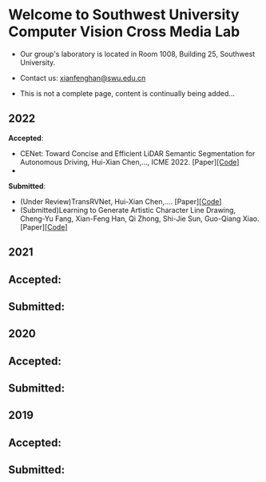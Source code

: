 # Welcome to Southwest University Computer Vision Cross Media Lab

- Our group's laboratory is located in Room 1008, Building 25, Southwest University.

- Contact us: xianfenghan@swu.edu.cn

- This is not a complete page, content is continually being added...

## 2022

**Accepted**: 
- CENet: Toward Concise and Efficient LiDAR Semantic Segmentation for Autonomous Driving, Hui-Xian Chen,..., ICME 2022. [Paper][[Code]](https://github.com/huixiancheng/CENet)
- 

**Submitted**:
- (Under Review)TransRVNet, Hui-Xian Chen,.... [Paper][[Code]](https://github.com/huixiancheng/TransRVNet)
- (Submitted)Learning to Generate Artistic Character Line Drawing, Cheng-Yu Fang, Xian-Feng Han, Qi Zhong, Shi-Jie Sun, Guo-Qiang Xiao. [Paper][[Code]](https://github.com/cnyvfang/P2LDGAN)


## 2021

**Accepted**: 
- 

**Submitted**:
- 

## 2020

**Accepted**: 
- 

**Submitted**:
- 

## 2019

**Accepted**: 
- 

**Submitted**:
- 
